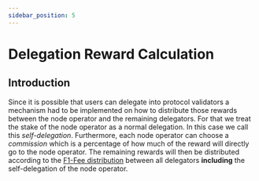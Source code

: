 ```yaml
---
sidebar_position: 5
---
```


# Delegation Reward Calculation

## Introduction

Since it is possible that users can delegate into protocol validators a mechanism had to be implemented on how to distribute those rewards between the node operator and the remaining delegators. For that we treat the stake of the node operator as a normal delegation. In this case we call this _self-delegation_. Furthermore, each node operator can choose a _commission_ which is a percentage of how much of the reward will directly go to the node operator. The remaining rewards will then be distributed according to the [F1-Fee distribution](https://drops.dagstuhl.de/opus/volltexte/2020/11974/pdf/OASIcs-Tokenomics-2019-10.pdf) between all delegators **including** the self-delegation of the node operator.
